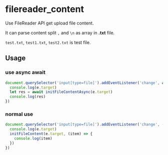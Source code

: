 # filereader_content

Use FileReader API get upload file content.

It can parse content split `,` and `\n` as array in **.txt** file.

`test.txt`, `test1.txt`, `test2.txt` is test file.

## Usage

### use async await

```JavaScript
document.querySelector('input[type=file]').addEventListener('change', async (e) => {
  console.log(e.target)
  let res = await initFileContentAsync(e.target)
  console.log(res)
})
```

### normal use

```JavaScript
document.querySelector('input[type=file]').addEventListener('change', (e) => {
  console.log(e.target)
  initFileContent(e.target, (item) => {
    console.log(item)
  })
})
```